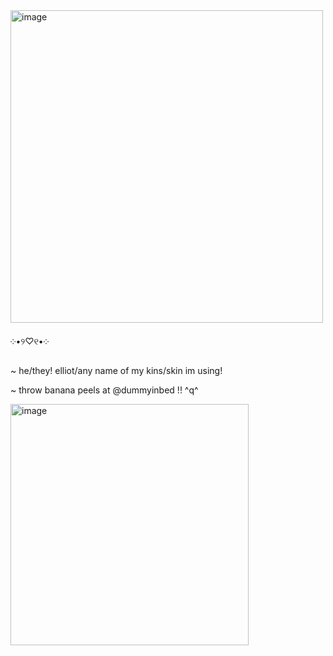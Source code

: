 <img width="500" height="500" alt="image" src="https://github.com/user-attachments/assets/5dc1ad09-8119-4f3d-a6b3-ed560d743cca" />



 ༶•୨♡୧•༶ 







~ he/they! elliot/any name of my kins/skin im using!

~ throw banana peels at @dummyinbed !! ^q^

<img width="381" height="386" alt="image" src="https://github.com/user-attachments/assets/38e18ed7-470d-4d99-9b26-9b7bfa3c102d" />








<!--
**sspacedoutz/sspacedoutz** is a ✨ _special_ ✨ repository because its `README.md` (this file) appears on your GitHub profile.

Here are some ideas to get you started:

- 🔭 I’m currently working on ...
- 🌱 I’m currently learning ...
- 👯 I’m looking to collaborate on ...
- 🤔 I’m looking for help with ...
- 💬 Ask me about ...
- 📫 How to reach me: ...
- 😄 Pronouns: ...
- ⚡ Fun fact: ...
-->
